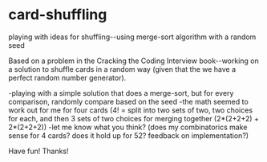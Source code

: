 card-shuffling
==============

playing with ideas for shuffling--using merge-sort algorithm with a random seed

Based on a problem in the Cracking the Coding Interview book--working on a solution to shuffle cards in a random way (given that the we have a perfect random number generator).

-playing with a simple solution that does a merge-sort, but for every comparison, randomly compare based on the seed
-the math seemed to work out for me for four cards (4! = split into two sets of two, two choices for each, and then 3 sets of two choices for merging together (2*(2+2+2) + 2*(2+2+2))
-let me know what you think? (does my combinatorics make sense for 4 cards? does it hold up for 52? feedback on implementation?)

Have fun! Thanks!
